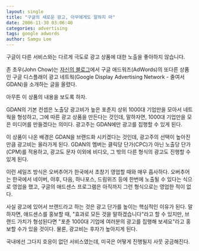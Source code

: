 ```yaml
---
layout: single
title: "구글의 새로운 광고, 아무에게도 말하지 마"
date: 2006-11-30 03:06:40
categories: advertising
tags: google adwords
author: Samgu Lee
---
```


구글이 다른 서비스와는 다르게 극도로 광고 상품에 대한 노출을 좋아하지 않습니다.

존 초우(John Chow)는 [자신의 블로그](http://www.johnchow.com/google%e2%80%99s-top-secret-advertising-network/)에서 구글 애드워즈(AdWords)의 또다른 상품인 구글 디스플래이 광고 네트웍(Google Display Advertising Network - 줄여서 GDAN)을 소개하는 글을 올렸다.

아무튼 이 상품의 내용을 보도록 하자.

GDAN의 기본 컨셉은 노출당 광고비가 높은 포춘지 상위 1000대 기업만을 모아서 네트웍을 형성하고, 그에 따른 광고 상품을 만든다는 것인데, 말하자면, 1000대 기업만을 모은 미디어를 만들겠다는 의미다. 광고주는 GDAN에만 광고를 집행할 수 있게 된다.

이 상품이 나온 배경은 GDAN을 브랜드화 시키겠다는 것인데, 광고주의 선택이 높아진 만큼 광고비는 올라가게 된다. GDAN의 멤버는 클릭당 단가(CPC)가 아닌 노출당 단가(CPM)를 적용하고, 광고도 문자 이외에 비디오, 그 밖의 다른 형식의 광고도 진행할 수 있게 된다.

이런 세일즈 방식은 오버추어가 한국에서 초창기 영업할 때와 매우 흡사하다. 오버추어는 한국에서 네이버, 야후, 다음, 하나포스, 드림위즈 등에 한번에 노출될 수 있다는 식으로 영업을 했고, 구글의 애드센스 프로그램은 아직까지 그런 형식으로는 영업한 적이 없다.

사실 광고에 있어서 브랜드라고 하는 것은 광고 단가를 높이는 핵심적인 이유가 된다. 말하자면, 애드센스를 홍보할 때, "효과로 모든 것을 말하겠습니다"라고 할 수 있지만, 브랜드 가치가 형성된다면 "포춘 1000대 기업에 여러분의 광고를 집행해 보세요"라고 홍보할 수가 있을 것이다. 물론, 광고비는 후자가 높아지게 된다.

국내에선 그다지 호응이 없던 서비스였는데, 미국은 어떻게 진행될지 사뭇 궁금해진다.
